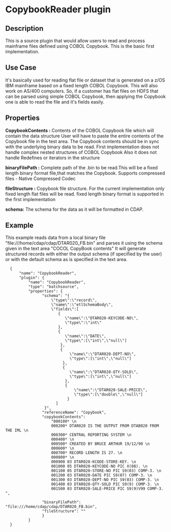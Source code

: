 # CopybookReader plugin


Description
-----------
This is a source plugin that would allow users to read and process mainframe files defined using COBOL Copybook.
This is the basic first implementation.

Use Case
--------

It's basically used for reading flat file or dataset that is generated on a z/OS IBM mainframe based on a fixed length
COBOL Copybook. This will also work on AS/400 computers.
So, if a customer has flat files on HDFS that can be parsed using simple COBOL Copybook, then applying the Copybook
one is able to read the file and it's fields easily.


Properties
----------

**CopybookContents :** Contents of the COBOL Copybook file which will contain the data structure
User will have to paste the entire contents of the Copybook file in the test area.
The Copybook contents should be in sync with the underlying binary data to be read.
First implementation does not handle complex nested structures of COBOL Copybook
Also it does not handle Redefines or iterators in the structure

**binaryFilePath   :** Complete path of the .bin to be read.This will be a fixed length binary format file,that
matches the Copybook.
Supports compressed files - Native Compressed Codec

**fileStructure    :** Copybook file structure. For the current implementation only fixed length flat files
will be read.
fixed length binary format is supported in the first implementation

**schema:** The schema for the data as it will be formatted in CDAP.


Example
-------

This example reads data from a local binary file "file:///home/cdap/cdap/DTAR020_FB.bin"  and parses it using the schema given in the text area "COCOL CopyBook contents"
It will generate structured records with either the output schema (if specified by the user) or with the default schema as is specified in the text area.

      {
          "name": "CopybookReader",
          "plugin": {
              "name": "CopybookReader",
              "type": "batchsource",
              "properties": {
                    "schema": "{
                        \"type\":\"record\",
                        \"name\":\"etlSchemaBody\",
                        \"fields\":[
                           {
                              \"name\":\"DTAR020-KEYCODE-NO\",
                              \"type\":\"int\"
                           },
                           {
                              \"name\":\"DATE\",
                              \"type\":[\"int\",\"null\"]
                            },
                            {
                                \"name\":\"DTAR020-DEPT-NO\",
                                \"type\":[\"int\",\"null\"]
                             },
                             {
                                \"name\":\"DTAR020-QTY-SOLD\",
                                \"type\":[\"int\",\"null\"]
                              },
                              {
                                  \"name\":\"DTAR020-SALE-PRICE\",
                                  \"type\":[\"double\",\"null\"]
                               }
                          ]
                     }",
                    "referenceName": "Copybook",
                    "copybookContents":
                        "000100* \n
                        000200* DTAR020 IS THE OUTPUT FROM DTAB020 FROM THE IML \n
                        000300* CENTRAL REPORTING SYSTEM \n
                        000400* \n
                        000500* CREATED BY BRUCE ARTHUR 19/12/90 \n
                        000600* \n
                        000700* RECORD LENGTH IS 27. \n
                        000800* \n
                        000900 03 DTAR020-KCODE-STORE-KEY. \n
                        001000 05 DTAR020-KEYCODE-NO PIC X(08). \n
                        001100 05 DTAR020-STORE-NO PIC S9(03) COMP-3. \n
                        001200 03 DTAR020-DATE PIC S9(07) COMP-3. \n
                        001300 03 DTAR020-DEPT-NO PIC S9(03) COMP-3. \n
                        001400 03 DTAR020-QTY-SOLD PIC S9(9) COMP-3. \n
                        001500 03 DTAR020-SALE-PRICE PIC S9(9)V99 COMP-3. ",

                    "binaryFilePath": "file:///home/cdap/cdap/DTAR020_FB.bin",
                    "fileStructure": ""
                    }
              }
      }

